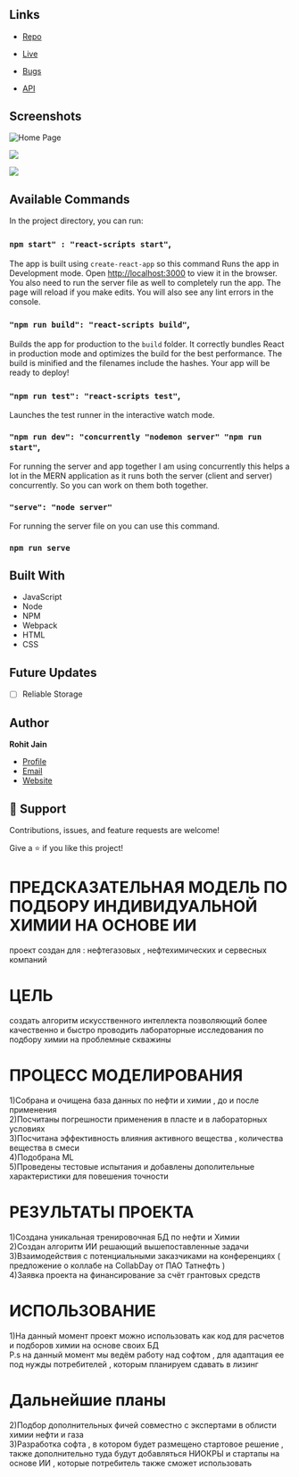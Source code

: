 <h1 align="center"><project-name></h1>

<p align="center"><project-description></p>

## Links

- [Repo](https://github.com/Rohit19060/<project-name> "<project-name> Repo")

- [Live](<Homepage url> "Live View")

- [Bugs](https://github.com/Rohit19060/<project-name>/issues "Issues Page")

- [API](<API Link> "API")

## Screenshots

![Home Page](/screenshots/1.png "Home Page")

![](/screenshots/2.png)

![](/screenshots/3.png)

## Available Commands

In the project directory, you can run:

### `npm start" : "react-scripts start"`,

The app is built using `create-react-app` so this command Runs the app in Development mode. Open [http://localhost:3000](http://localhost:3000) to view it in the browser. You also need to run the server file as well to completely run the app. The page will reload if you make edits.
You will also see any lint errors in the console.

### `"npm run build": "react-scripts build"`,

Builds the app for production to the `build` folder. It correctly bundles React in production mode and optimizes the build for the best performance. The build is minified and the filenames include the hashes. Your app will be ready to deploy!

### `"npm run test": "react-scripts test"`,

Launches the test runner in the interactive watch mode.

### `"npm run dev": "concurrently "nodemon server" "npm run start"`,

For running the server and app together I am using concurrently this helps a lot in the MERN application as it runs both the server (client and server) concurrently. So you can work on them both together.

### `"serve": "node server"`

For running the server file on you can use this command.

### `npm run serve`

## Built With

- JavaScript
- Node
- NPM
- Webpack
- HTML
- CSS

## Future Updates

- [ ] Reliable Storage

## Author

**Rohit Jain**

- [Profile](https://github.com/rohit19060 "Rohit jain")
- [Email](mailto:rohitjain19060@gmail.com?subject=Hi "Hi!")
- [Website](https://kingtechnologies.in "Welcome")

## 🤝 Support

Contributions, issues, and feature requests are welcome!

Give a ⭐️ if you like this project!



# ПРЕДСКАЗАТЕЛЬНАЯ МОДЕЛЬ ПО ПОДБОРУ ИНДИВИДУАЛЬНОЙ ХИМИИ НА ОСНОВЕ ИИ
проект создан для : нефтегазовых , нефтехимических и сервесных компаний
# ЦЕЛЬ 
создать алгоритм искусственного интеллекта позволяющий более качественно и быстро проводить лабораторные исследования по подбору химии на проблемные скважины
# ПРОЦЕСС МОДЕЛИРОВАНИЯ 
1)Собрана и очищена база данных по нефти и химии , до и после применения       
2)Посчитаны погрешности применения в пласте и в лабораторных условиях       
3)Посчитана эффективность влияния активного вещества , количества вещества в смеси           
4)Подобрана ML                                            
5)Проведены тестовые испытания и добавлены дополительные характеристики для повешения точности         
# РЕЗУЛЬТАТЫ ПРОЕКТА
1)Создана уникальная тренировочная БД по нефти и Химии      
2)Создан алгоритм ИИ решающий вышепоставленные задачи        
3)Взаимодействия с потенциальными заказчиками на конференциях ( предложение о коллабе на CollabDay от ПАО Татнефть )    
4)Заявка проекта на финансирование за счёт грантовых средств     
# ИСПОЛЬЗОВАНИЕ
1)На данный момент проект можно использовать как код для расчетов и подборов химии на основе своих БД    
 P.s на данный момент мы ведём работу над софтом , для адаптация  ее под нужды потребителей , которым планируем сдавать в лизинг
# Дальнейшие планы        
2)Подбор дополнительных фичей совместно с экспертами в облисти химии нефти и газа           
3)Разработка софта , в котором будет размещено стартовое решение , также дополнительно туда будут добавляться НИОКРЫ и стартапы на основе ИИ , которые потребитель также сможет использовать 
